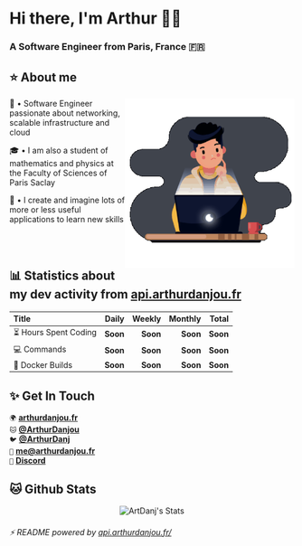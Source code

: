 # Hi there, I'm Arthur 🙋‍♂️
### A Software Engineer from Paris, France 🇫🇷

## ⭐ About me 

<img alt="DevGif" align="right" width="300em" height="300em" src="assets/developer.gif" />

👋 • Software Engineer passionate about networking, scalable infrastructure and cloud

🎓 • I am also a student of mathematics and physics at the Faculty of Sciences of Paris Saclay

🧬 • I create and imagine lots of more or less useful applications to learn new skills

<br />
<br />

## 📊 Statistics about my dev activity from [api.arthurdanjou.fr](https://api.arthurdanjou.fr)
<!-- Start Table -->
| Title                                       |       Daily |      Weekly |      Monthly |        Total |
| :------------------------------------------ | ----------: | ----------: | -----------: | -----------: |
| :hourglass_flowing_sand: Hours Spent Coding |    <!-- daily_hours_start -->**Soon**<!-- daily_hours_end --> |    <!-- weekly_hours_start -->**Soon**<!-- weekly_hours_end --> |     <!-- monthly_hours_start -->**Soon**<!-- monthly_hours_end --> |     <!-- total_hours_start -->**Soon**<!-- total_hours_end --> | 
| :computer: Commands                         |    <!-- daily_commands_start -->**Soon**<!-- daily_commands_end --> |    <!-- weekly_commands_start -->**Soon**<!-- weekly_commands_end --> |     <!-- monthly_commands_start -->**Soon**<!-- monthly_commands_end --> |    <!-- total_commands_start -->**Soon**<!-- total_commands_end --> | 
| :hammer: Docker Builds                      |    <!-- daily_builds_start -->**Soon**<!-- daily_builds_end --> |    <!-- weekly_builds_start -->**Soon**<!-- weekly_commands_end --> |     <!-- monthly_builds_start -->**Soon**<!-- monthly_builds_end --> |     <!-- total_builds_start -->**Soon**<!-- total_builds_end --> | 
<!-- End Table -->

## ✨ Get In Touch 
`🌍` [**arthurdanjou.fr**](https://arthurdanjou.fr) <br />
`🐱` [**@ArthurDanjou**](https://github.com/ArthurDanjou) <br />
`🐦` [**@ArthurDanj**](https://twitter.com/ArthurDanj) <br />
`📧️` [**me@arthurdanjou.fr**](mailto:me@arthurdanjou.fr) <br />
`🤖` [**Discord**](https://go.arthurdanjou.fr/discord)

## 🐱 Github Stats 
<p align="center">
<img src="https://github-readme-stats.vercel.app/api?count_private=true&show_icons=true&theme=dracula&username=arthurdanjou" alt="ArtDanj's Stats" />
</p>

###### ⚡ README powered by [api.arthurdanjou.fr/](https://api.arthurdanjou.fr)
